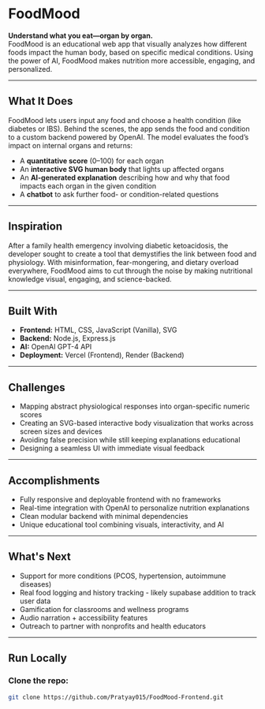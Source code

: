# FoodMood

**Understand what you eat—organ by organ.**  
FoodMood is an educational web app that visually analyzes how different foods impact the human body, based on specific medical conditions. Using the power of AI, FoodMood makes nutrition more accessible, engaging, and personalized.

---

## What It Does

FoodMood lets users input any food and choose a health condition (like diabetes or IBS). Behind the scenes, the app sends the food and condition to a custom backend powered by OpenAI. The model evaluates the food’s impact on internal organs and returns:

- A **quantitative score** (0–100) for each organ
- An **interactive SVG human body** that lights up affected organs
- An **AI-generated explanation** describing how and why that food impacts each organ in the given condition
- A **chatbot** to ask further food- or condition-related questions

---

## Inspiration

After a family health emergency involving diabetic ketoacidosis, the developer sought to create a tool that demystifies the link between food and physiology. With misinformation, fear-mongering, and dietary overload everywhere, FoodMood aims to cut through the noise by making nutritional knowledge visual, engaging, and science-backed.

---

## Built With

- **Frontend:** HTML, CSS, JavaScript (Vanilla), SVG
- **Backend:** Node.js, Express.js
- **AI:** OpenAI GPT-4 API
- **Deployment:** Vercel (Frontend), Render (Backend)

---

## Challenges

- Mapping abstract physiological responses into organ-specific numeric scores
- Creating an SVG-based interactive body visualization that works across screen sizes and devices
- Avoiding false precision while still keeping explanations educational
- Designing a seamless UI with immediate visual feedback

---

## Accomplishments

- Fully responsive and deployable frontend with no frameworks
- Real-time integration with OpenAI to personalize nutrition explanations
- Clean modular backend with minimal dependencies
- Unique educational tool combining visuals, interactivity, and AI

---

## What's Next

- Support for more conditions (PCOS, hypertension, autoimmune diseases)
- Real food logging and history tracking - likely supabase addition to track user data
- Gamification for classrooms and wellness programs
- Audio narration + accessibility features
- Outreach to partner with nonprofits and health educators

---

## Run Locally

### Clone the repo:
```bash
git clone https://github.com/Pratyay015/FoodMood-Frontend.git
